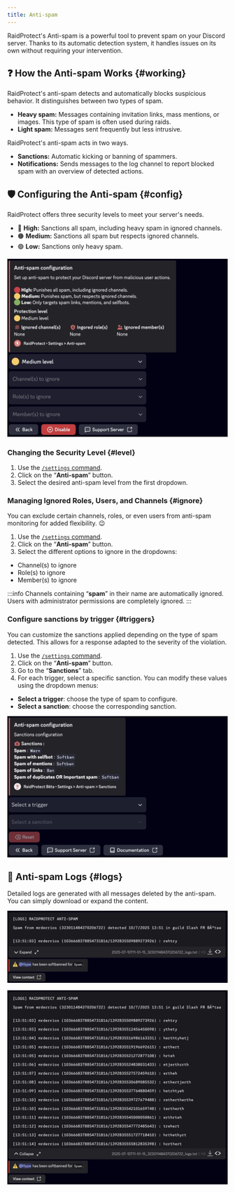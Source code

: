 ```yaml
---
title: Anti-spam
---
```


RaidProtect's Anti-spam is a powerful tool to prevent spam on your Discord server. Thanks to its automatic detection system, it handles issues on its own without requiring your intervention.

## ❓ How the Anti-spam Works {#working}

RaidProtect's anti-spam detects and automatically blocks suspicious behavior. It distinguishes between two types of spam.
- **Heavy spam:** Messages containing invitation links, mass mentions, or images. This type of spam is often used during raids.
- **Light spam:** Messages sent frequently but less intrusive.

RaidProtect's anti-spam acts in two ways.
- **Sanctions:** Automatic kicking or banning of spammers.
- **Notifications:** Sends messages to the log channel to report blocked spam with an overview of detected actions.

## 🛡️ Configuring the Anti-spam {#config}

RaidProtect offers three security levels to meet your server's needs.
- 🔴 **High:** Sanctions all spam, including heavy spam in ignored channels.
- 🟠 **Medium:** Sanctions all spam but respects ignored channels.
- 🟢 **Low:** Sanctions only heavy spam.

![Anti-spam settings screenshot](../assets/rp-settings-anti-spam.webp)

### Changing the Security Level {#level}

1. Use the [`/settings` command](../setup.md#settings).
2. Click on the “**Anti-spam**” button.
3. Select the desired anti-spam level from the first dropdown.

### Managing Ignored Roles, Users, and Channels {#ignore}

You can exclude certain channels, roles, or even users from anti-spam monitoring for added flexibility. 😉
1. Use the [`/settings` command](../setup.md#settings).
2. Click on the “**Anti-spam**” button.
3. Select the different options to ignore in the dropdowns:
- Channel(s) to ignore
- Role(s) to ignore
- Member(s) to ignore

:::info
Channels containing “**spam**” in their name are automatically ignored. Users with administrator permissions are completely ignored.
:::

### Configure sanctions by trigger {#triggers}

You can customize the sanctions applied depending on the type of spam detected. This allows for a response adapted to the severity of the violation.

1. Use the [ `/settings` command](../setup.md#settings).
2. Click on the “**Anti-spam**” button.
3. Go to the “**Sanctions**” tab.
4. For each trigger, select a specific sanction. You can modify these values using the dropdown menus:
- **Select a trigger**: choose the type of spam to configure.
- **Select a sanction**: choose the corresponding sanction.

![Screenshot of anti-spam sanctions](../assets/rpBeta-settings-anti-spam-sanctions.webp)

## 📑 Anti-spam Logs {#logs}

Detailed logs are generated with all messages deleted by the anti-spam. You can simply download or expand the content.

<SeparatedBox>
<Tabs>
  <TabItem value="animator" label="Collapsed" default>

![Screenshot of anti-spam logs](../assets/rp-logs-anti-spam.webp)

  </TabItem>
  <TabItem value="moderator" label="Expanded">

![Screenshot of expanded anti-spam logs](../assets/rp-logs-anti-spam-expand.webp)

  </TabItem>
</Tabs>
</SeparatedBox>